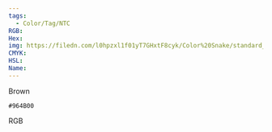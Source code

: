 ```yaml
---
tags:
  - Color/Tag/NTC
RGB:
Hex:
img: https://filedn.com/l0hpzxl1f01yT7GHxtF8cyk/Color%20Snake/standard_csv_to_svg/%23/964B00.svg
CMYK:
HSL:
Name:
---
```

Brown
```palette
#964B00
```
RGB
